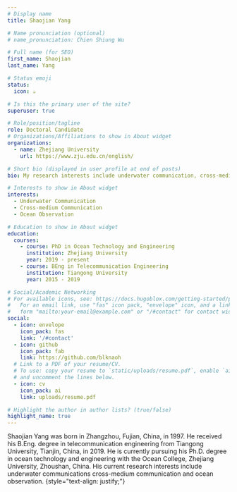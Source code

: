 ```yaml
---
# Display name
title: Shaojian Yang  

# Name pronunciation (optional)
# name_pronunciation: Chien Shiung Wu

# Full name (for SEO)
first_name: Shaojian
last_name: Yang

# Status emoji
status:
  icon: ☕️

# Is this the primary user of the site?
superuser: true

# Role/position/tagline
role: Doctoral Candidate
# Organizations/Affiliations to show in About widget
organizations:
  - name: Zhejiang University
    url: https://www.zju.edu.cn/english/

# Short bio (displayed in user profile at end of posts)
bio: My research interests include underwater communication, cross-medium communication, and ocean observation.

# Interests to show in About widget
interests:
  - Underwater Communication 
  - Cross-medium Communication
  - Ocean Observation

# Education to show in About widget
education:
  courses:
    - course: PhD in Ocean Technology and Engineering
      institution: Zhejiang University
      year: 2019 - present
    - course: BEng in Telecommunication Engineering
      institution: Tiangong University
      year: 2015 - 2019

# Social/Academic Networking
# For available icons, see: https://docs.hugoblox.com/getting-started/page-builder/#icons
#   For an email link, use "fas" icon pack, "envelope" icon, and a link in the
#   form "mailto:your-email@example.com" or "/#contact" for contact widget.
social:
  - icon: envelope
    icon_pack: fas
    link: '/#contact'
  - icon: github
    icon_pack: fab
    link: https://github.com/blknaoh
  # Link to a PDF of your resume/CV.
  # To use: copy your resume to `static/uploads/resume.pdf`, enable `ai` icons in `params.yaml`,
  # and uncomment the lines below.
  - icon: cv
    icon_pack: ai
    link: uploads/resume.pdf

# Highlight the author in author lists? (true/false)
highlight_name: true
---
```


Shaojian Yang was born in Zhangzhou, Fujian, China, in 1997. He received his B.Eng. degree in telecommunication engineering from Tiangong University, Tianjin, China, in 2019. He is currently pursuing his Ph.D. degree in ocean technology and engineering with the Ocean College, Zhejiang University, Zhoushan, China. His current research interests include underwater communications cross-medium communication and ocean observation.
{style="text-align: justify;"}

